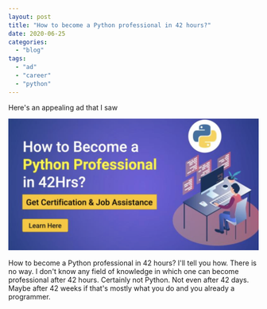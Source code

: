 ```yaml
---
layout: post
title: "How to become a Python professional in 42 hours?"
date: 2020-06-25
categories: 
  - "blog"
tags: 
  - "ad"
  - "career"
  - "python"
---
```


Here's an appealing ad that I saw

![This image has an empty alt attribute; its file name is image-2.png](/assets/images/2020/06/image-2.png?w=1024)

How to become a Python professional in 42 hours? I'll tell you how. There is no way. I don't know any field of knowledge in which one can become professional after 42 hours. Certainly not Python. Not even after 42 days. Maybe after 42 weeks if that's mostly what you do and you already a programmer.
